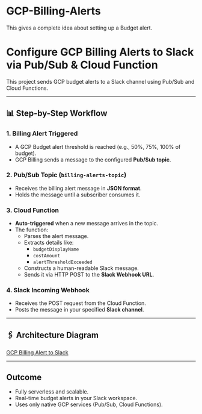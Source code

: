 # GCP-Billing-Alerts
This gives a complete idea about setting up a Budget alert.
# Configure GCP Billing Alerts to Slack via Pub/Sub & Cloud Function

This project sends GCP budget alerts to a Slack channel using Pub/Sub and Cloud Functions.

---

## 📊 Step-by-Step Workflow

### 1. Billing Alert Triggered
- A GCP Budget alert threshold is reached (e.g., 50%, 75%, 100% of budget).
- GCP Billing sends a message to the configured **Pub/Sub topic**.

### 2. Pub/Sub Topic (`billing-alerts-topic`)
- Receives the billing alert message in **JSON format**.
- Holds the message until a subscriber consumes it.

### 3. Cloud Function
- **Auto-triggered** when a new message arrives in the topic.
- The function:
  - Parses the alert message.
  - Extracts details like:
    - `budgetDisplayName`
    - `costAmount`
    - `alertThresholdExceeded`
  - Constructs a human-readable Slack message.
  - Sends it via HTTP POST to the **Slack Webhook URL**.

### 4. Slack Incoming Webhook
- Receives the POST request from the Cloud Function.
- Posts the message in your specified **Slack channel**.

---

## 🖇️ Architecture Diagram

[GCP Billing Alert to Slack](./flowchart.pdf)

---

## Outcome
- Fully serverless and scalable.
- Real-time budget alerts in your Slack workspace.
- Uses only native GCP services (Pub/Sub, Cloud Functions).

